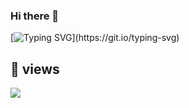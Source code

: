 ### Hi there 👋

[![Typing SVG](https://readme-typing-svg.demolab.com?font=Fira+Code&pause=1000&color=000000&vCenter=true&width=450&lines=Welcome+to+my+profile.)](https://git.io/typing-svg)

## 👀 views
![](https://komarev.com/ghpvc/?username=Daniel1285)
<!--
**Daniel1285/Daniel1285** is a ✨ _special_ ✨ repository because its `README.md` (this file) appears on your GitHub profile.

Here are some ideas to get you started:

- 🔭 I’m currently working on ...
- 🌱 I’m currently learning ...
- 👯 I’m looking to collaborate on ...
- 🤔 I’m looking for help with ...
- 💬 Ask me about ...
- 📫 How to reach me: ...
- 😄 Pronouns: ...
- ⚡ Fun fact: ...
-->
